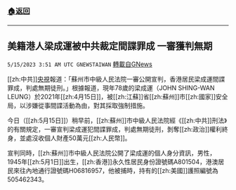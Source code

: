###  [:house:返回](README.md)
---


## 美籍港人梁成運被中共裁定間諜罪成  一審獲判無期
`5/15/2023 3:51 AM UTC GNEWSTAIWAN` [轉載自GNews](https://gnews.org/articles/1300817)

[[zh:中共]][央視](https://news.cctv.com/2023/05/15/ARTIM5YIr7BrY8tPO2Ej8hnm230515.shtml)報道：「蘇州市中級人民法院一審公開宣判，香港居民梁成運間諜罪成，判處無期徒刑。」根據報道，現年78歲的梁成運（JOHN SHING-WAN LEUNG）於2021年[[zh:4月15日]]，被[[zh:江蘇]]省[[zh:蘇州]]市[[zh:國家]]安全局，以涉嫌從事間諜活動為由，對其採取強制措施。

  

今日（[[zh:5月15日]]）稍早前，[[zh:蘇州]]市中級人民法院經《[[zh:中共]]刑法》的有關規定，一審宣判梁成運犯間諜罪成，判處無期徒刑，剝奪[[zh:政治]]權利終身，並處沒收個人財產50萬元[[zh:人民幣]]。

  

宣判同時，[[zh:蘇州]]市中級人民法院公開了梁成運的個人身分資訊，男性，1945年[[zh:5月1日]]出生，[[zh:香港]]永久性居民身份證號碼A801504，港澳居民來往內地通行證號碼H06816957，他被捕時，持有的[[zh:美國]]護照編號為505462343。
